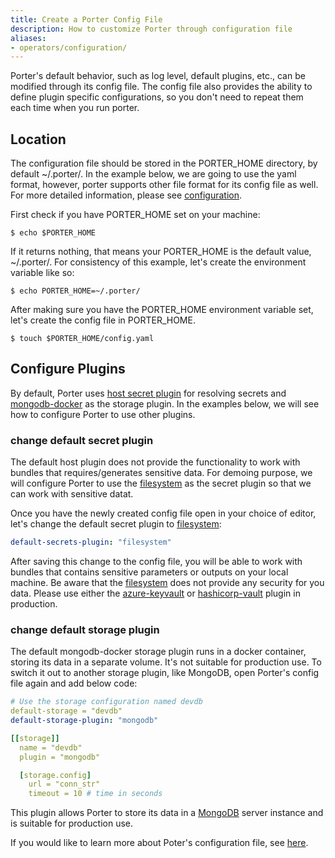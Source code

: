 ```yaml
---
title: Create a Porter Config File
description: How to customize Porter through configuration file
aliases:
- operators/configuration/
---
```


Porter's default behavior, such as log level, default plugins, etc., can be modified through its config file.
The config file also provides the ability to define plugin specific
configurations, so you don't need to repeat them each time when you run porter.

## Location

The configuration file should be stored in the PORTER_HOME directory, by default
~/.porter/. In the example below, we are going to use the yaml format, however,
porter supports other file format for its config file as well. For more detailed
information, please see [configuration](/configuration/#config-file).

First check if you have PORTER_HOME set on your machine:
```console
$ echo $PORTER_HOME
```

If it returns nothing, that means your PORTER_HOME is the default value,
~/.porter/. For consistency of this example, let's create the environment
variable like so:
```console
$ echo PORTER_HOME=~/.porter/
```

After making sure you have the PORTER_HOME environment variable set, let's
create the config file in PORTER_HOME.

```console
$ touch $PORTER_HOME/config.yaml
```

## Configure Plugins

By default, Porter uses [host secret plugin](/plugins/host) for resolving secrets and [mongodb-docker](/plugins/mongodb-docker) as the storage
plugin. In the examples below, we will see how to configure Porter to use other plugins. 

### change default secret plugin

The default host plugin does not provide the functionality to work with bundles
that requires/generates sensitive data.
For demoing purpose, we will configure Porter to use the [filesystem](/plugins/filesystem) as the secret plugin so that we can work with sensitive datat.

Once you have the newly created config file open in your choice of editor, let's
change the default secret plugin to [filesystem](/plugins/filesystem):
```yaml
default-secrets-plugin: "filesystem"
```

After saving this change to the config file, you will be able to work with
bundles that contains sensitive parameters or outputs on your local machine. Be
aware that the [filesystem](/plugins/filesystem) does not provide any security
for you data. Please use either the [azure-keyvault](/plugins/azure-keyvault) or [hashicorp-vault](/plugins/hashicorp-vault) plugin in production.

### change default storage plugin

The default mongodb-docker storage plugin runs in a docker container, storing
its data in a separate volume. It's not suitable for production use. 
To switch it out to another storage plugin, like MongoDB, open Porter's config file again and
add below code:
```yaml
# Use the storage configuration named devdb
default-storage = "devdb"
default-storage-plugin: "mongodb"

[[storage]]
  name = "devdb"
  plugin = "mongodb"

  [storage.config]
    url = "conn_str"
    timeout = 10 # time in seconds
```

This plugin allows Porter to store its data in a [MongoDB](/plugins/mongodb) server instance and is
suitable for production use.

If you would like to learn more about Poter's configuration file, see
[here](/configuration).


